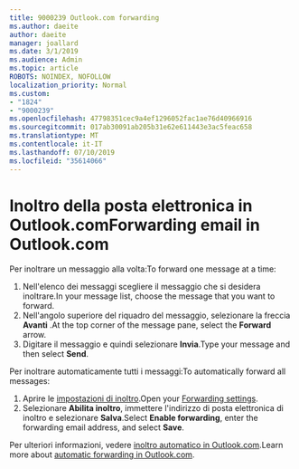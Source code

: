 ```yaml
---
title: 9000239 Outlook.com forwarding
ms.author: daeite
author: daeite
manager: joallard
ms.date: 3/1/2019
ms.audience: Admin
ms.topic: article
ROBOTS: NOINDEX, NOFOLLOW
localization_priority: Normal
ms.custom:
- "1824"
- "9000239"
ms.openlocfilehash: 47798351cec9a4ef1296052fac1ae76d40966916
ms.sourcegitcommit: 017ab30091ab205b31e62e611443e3ac5feac658
ms.translationtype: MT
ms.contentlocale: it-IT
ms.lasthandoff: 07/10/2019
ms.locfileid: "35614066"
---
```

# <a name="forwarding-email-in-outlookcom"></a><span data-ttu-id="f6224-102">Inoltro della posta elettronica in Outlook.com</span><span class="sxs-lookup"><span data-stu-id="f6224-102">Forwarding email in Outlook.com</span></span>

<span data-ttu-id="f6224-103">Per inoltrare un messaggio alla volta:</span><span class="sxs-lookup"><span data-stu-id="f6224-103">To forward one message at a time:</span></span>

1. <span data-ttu-id="f6224-104">Nell'elenco dei messaggi scegliere il messaggio che si desidera inoltrare.</span><span class="sxs-lookup"><span data-stu-id="f6224-104">In your message list, choose the message that you want to forward.</span></span>
2. <span data-ttu-id="f6224-105">Nell'angolo superiore del riquadro del messaggio, selezionare la freccia **Avanti** .</span><span class="sxs-lookup"><span data-stu-id="f6224-105">At the top corner of the message pane, select the **Forward** arrow.</span></span>
3. <span data-ttu-id="f6224-106">Digitare il messaggio e quindi selezionare **Invia**.</span><span class="sxs-lookup"><span data-stu-id="f6224-106">Type your message and then select **Send**.</span></span>

<span data-ttu-id="f6224-107">Per inoltrare automaticamente tutti i messaggi:</span><span class="sxs-lookup"><span data-stu-id="f6224-107">To automatically forward all messages:</span></span>

1. <span data-ttu-id="f6224-108">Aprire le [impostazioni di inoltro](https://outlook.live.com/mail/options/mail/forwarding/forwardingOption).</span><span class="sxs-lookup"><span data-stu-id="f6224-108">Open your [Forwarding settings](https://outlook.live.com/mail/options/mail/forwarding/forwardingOption).</span></span>
2. <span data-ttu-id="f6224-109">Selezionare **Abilita inoltro**, immettere l'indirizzo di posta elettronica di inoltro e selezionare **Salva**.</span><span class="sxs-lookup"><span data-stu-id="f6224-109">Select **Enable forwarding**, enter the forwarding email address, and select **Save**.</span></span>

<span data-ttu-id="f6224-110">Per ulteriori informazioni, vedere [inoltro automatico in Outlook.com](https://support.office.com/article/6246987c-6c8f-4144-b255-14fc07007dad?wt.mc_id=Office_Outlook_com_Alchemy).</span><span class="sxs-lookup"><span data-stu-id="f6224-110">Learn more about [automatic forwarding in Outlook.com](https://support.office.com/article/6246987c-6c8f-4144-b255-14fc07007dad?wt.mc_id=Office_Outlook_com_Alchemy).</span></span>
